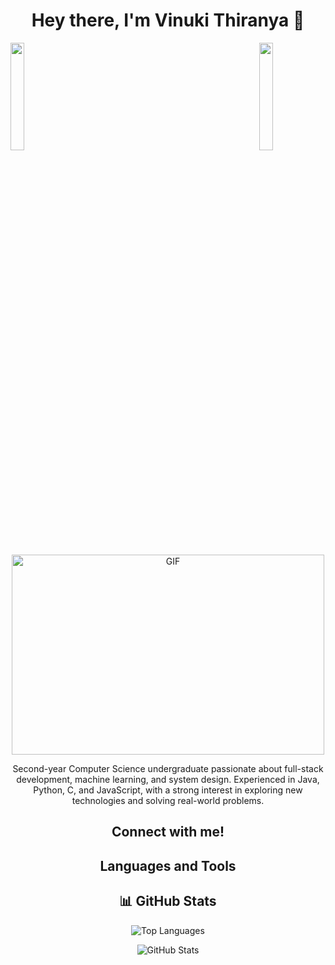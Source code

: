 <!-- Heading -->
<h1 align="center">Hey there, I'm Vinuki Thiranya 👋</h1>

<!-- Left and right side GIFs -->
<img align="left" src="https://user-images.githubusercontent.com/65187002/144930161-2f783401-8d27-4fdf-a2f7-cc0ba32f1f1f.gif" width="21%" style="display:inline;">
<img align="right" src="https://user-images.githubusercontent.com/65187002/144930161-2f783401-8d27-4fdf-a2f7-cc0ba32f1f1f.gif" width="21%" style="display:inline;">

<!-- Centered coding GIF -->
<p align="center">
  <img align="center" alt="GIF" src="https://github.com/arsentieva/arsentieva/blob/main/code.gif?raw=true" width="500" height="320" />
</p>

<!-- Short introduction -->
<p align="center">
  Second-year Computer Science undergraduate passionate about full-stack development, machine learning, and system design. Experienced in Java, Python, C, and JavaScript, with a strong interest in exploring new technologies and solving real-world problems.
</p>

<!-- About My Self -->


<!-- Social Media -->
<h2 align="center">Connect with me!</h2>

<!-- Languages and Tools -->
<h2 align="center">Languages and Tools</h2>

<!-- GitHub Stats Section -->
<h2 align="center">📊 GitHub Stats</h2>

<!-- Most used languages -->
<p align="center">
  <img src="https://github-readme-stats.vercel.app/api/top-langs?username=prasannabrabourame&show_icons=true&locale=en&layout=compact" alt="Top Languages" />
</p>

<!-- Overall GitHub statistics -->
<p align="center">
  <img src="https://github-readme-stats.vercel.app/api?username=prasannabrabourame&show_icons=true&locale=en" alt="GitHub Stats" />
</p>

